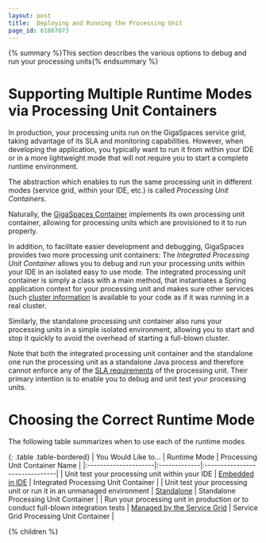 ```yaml
---
layout: post
title:  Deploying and Running the Processing Unit
page_id: 61867073
---
```


{% summary %}This section describes the various options to debug and run your processing units{% endsummary %}

# Supporting Multiple Runtime Modes via Processing Unit Containers  

In production, your processing units run on the GigaSpaces service grid, taking advantage of its SLA and monitoring capabilities. However, when developing the application, you typically want to run it from within your IDE or in a more lightweight mode that will not require you to start a complete runtime environment. 

The abstraction which enables to run the same processing unit in different modes (service grid, within your IDE, etc.) is called _Processing Unit Containers_. 

Naturally, the [GigaSpaces Container](/xap96/the-grid-service-container.html) implements its own processing unit container, allowing for processing units which are provisioned to it to run properly. 

In addition, to facilitate easier development and debugging, GigaSpaces provides two more processing unit containers: The _Integrated Processing Unit Container_ allows you to debug and run your processing units within your IDE in an isolated easy to use mode. The integrated processing unit container is simply a class with a main method, that instantiates a Spring application context for your processing unit and makes sure other services (such [cluster information](/xap96/obtaining-cluster-information.html) is available to your code as if it was running in a real cluster. 

Similarly, the standalone processing unit container also runs your processing units in a simple isolated environment, allowing you to start and stop it quickly to avoid the overhead of starting a full-blown cluster. 

Note that both the integrated processing unit container and the standalone one run the processing unit as a standalone Java process and therefore cannot enforce any of the [SLA requirements](/xap96/configuring-the-processing-unit-sla.html)  of the processing unit. Their primary intention is to enable you to debug and unit test your processing units.  

# Choosing the Correct Runtime Mode 

The following table summarizes when to use each of the runtime modes

{: .table .table-bordered}
| You Would Like to... | Runtime Mode | Processing Unit Container Name |
|:---------------------|:-------------|:-------------------------------|
|  Unit test your processing unit within your IDE | [Embedded in IDE](/xap96/running-and-debugging-within-your-ide.html) | Integrated Processing Unit Container |
| Unit test your processing unit or run it in an unmanaged environment | [Standalone](/xap96/running-in-standalone-mode.html) | Standalone Processing Unit Container | 
| Run your processing unit in production or to conduct full-blown integration tests | [Managed by the Service Grid](/xap96/deploying-onto-the-service-grid.html) | Service Grid Processing Unit Container | 

{% children %}
